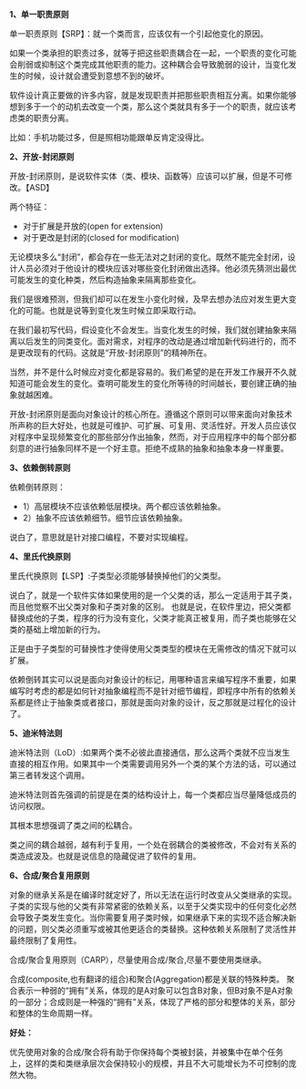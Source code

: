 **1、单一职责原则**


单一职责原则【SRP】：就一个类而言，应该仅有一个引起他变化的原因。

如果一个类承担的职责过多，就等于把这些职责耦合在一起，一个职责的变化可能会削弱或抑制这个类完成其他职责的能力。这种耦合会导致脆弱的设计，当变化发生的时候，设计就会遭受到意想不到的破坏。

软件设计真正要做的许多内容，就是发现职责并把那些职责相互分离。如果你能够想到多于一个的动机去改变一个类，那么这个类就具有多于一个的职责，就应该考虑类的职责分离。

比如：手机功能过多，但是照相功能跟单反肯定没得比。


**2、开放-封闭原则**

开放-封闭原则，是说软件实体（类、模块、函数等）应该可以扩展，但是不可修改。【ASD】

两个特征：
- 对于扩展是开放的(open for extension)
- 对于更改是封闭的(closed for modification)

无论模块多么“封闭”，都会存在一些无法对之封闭的变化。既然不能完全封闭，设计人员必须对于他设计的模块应该对哪些变化封闭做出选择。他必须先猜测出最优可能发生的变化种类，然后构造抽象来隔离那些变化。

我们是很难预测，但我们却可以在发生小变化时候，及早去想办法应对发生更大变化的可能。也就是说等到变化发生时候立即采取行动。

在我们最初写代码，假设变化不会发生。当变化发生的时候，我们就创建抽象来隔离以后发生的同类变化。面对需求，对程序的改动是通过增加新代码进行的，而不是更改现有的代码。这就是“开放-封闭原则”的精神所在。

当然，并不是什么时候应对变化都是容易的。我们希望的是在开发工作展开不久就知道可能会发生的变化。查明可能发生的变化所等待的时间越长，要创建正确的抽象就越困难。

开放-封闭原则是面向对象设计的核心所在。遵循这个原则可以带来面向对象技术所声称的巨大好处，也就是可维护、可扩展、可复用、灵活性好。开发人员应该仅对程序中呈现频繁变化的那些部分作出抽象，然而，对于应用程序中的每个部分都刻意的进行抽象同样不是一个好主意。拒绝不成熟的抽象和抽象本身一样重要。

**3、依赖倒转原则**

依赖倒转原则：
- 1）高层模块不应该依赖低层模块。两个都应该依赖抽象。
- 2）抽象不应该依赖细节。细节应该依赖抽象。

说白了，意思就是针对接口编程，不要对实现编程。

**4、里氏代换原则**

里氏代换原则【LSP】:子类型必须能够替换掉他们的父类型。

说白了，就是一个软件实体如果使用的是一个父类的话，那么一定适用于其子类，而且他觉察不出父类对象和子类对象的区别。
也就是说，在软件里边，把父类都替换成他的子类，程序的行为没有变化，父类才能真正被复用，而子类也能够在父类的基础上增加新的行为。


正是由于子类型的可替换性才使得使用父类类型的模块在无需修改的情况下就可以扩展。

依赖倒转其实可以说是面向对象设计的标记，用哪种语言来编写程序不重要，如果编写时考虑的都是如何针对抽象编程而不是针对细节编程，即程序中所有的依赖关系都是终止于抽象类或者接口，那就是面向对象的设计，反之那就是过程化的设计了。

**5、迪米特法则**

迪米特法则（LoD）:如果两个类不必彼此直接通信，那么这两个类就不应当发生直接的相互作用。如果其中一个类需要调用另外一个类的某个方法的话，可以通过第三者转发这个调用。

迪米特法则首先强调的前提是在类的结构设计上，每一个类都应当尽量降低成员的访问权限。

其根本思想强调了类之间的松耦合。

类之间的耦合越弱，越有利于复用，一个处在弱耦合的类被修改，不会对有关系的类造成波及。也就是说信息的隐藏促进了软件的复用。

**6、合成/聚合复用原则**

对象的继承关系是在编译时就定好了，所以无法在运行时改变从父类继承的实现。子类的实现与他的父类有非常紧密的依赖关系，以至于父类实现中的任何变化必然会导致子类发生变化。当你需要复用子类时候，如果继承下来的实现不适合解决新的问题，则父类必须重写或被其他更适合的类替换。这种依赖关系限制了灵活性并最终限制了复用性。

合成/聚合复用原则（CARP），尽量使用合成/聚合,尽量不要使用类继承。

合成(composite,也有翻译的组合)和聚合(Aggregation)都是关联的特殊种类。
聚合表示一种弱的“拥有”关系，体现的是A对象可以包含B对象，但B对象不是A对象的一部分；合成则是一种强的“拥有”关系，体现了严格的部分和整体的关系，部分和整体的生命周期一样。

**好处：**

优先使用对象的合成/聚合将有助于你保持每个类被封装，并被集中在单个任务上，这样的类和类继承层次会保持较小的规模，并且不大可能增长为不可控制的庞然大物。
